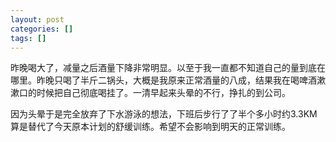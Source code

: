 ```yaml
---
layout: post
categories: []
tags: []
---
```


昨晚喝大了，减量之后酒量下降非常明显。以至于我一直都不知道自己的量到底在哪里。昨晚只喝了半斤二锅头，大概是我原来正常酒量的八成，结果我在喝啤酒漱漱口的时候把自己彻底喝挂了。一清早起来头晕的不行，挣扎的到公司。

因为头晕于是完全放弃了下水游泳的想法，下班后步行了了半个多小时约3.3KM算是替代了今天原本计划的舒缓训练。希望不会影响到明天的正常训练。


